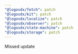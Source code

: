 ```yaml
---
"@logosdx/fetch": patch
"@logosdx/kit": patch
"@logosdx/localize": patch
"@logosdx/observer": patch
"@logosdx/state-machine": patch
"@logosdx/storage": patch
---
```


Missed update

